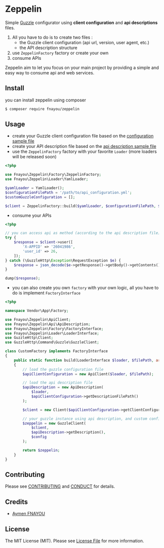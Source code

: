 # Zeppelin

Simple [Guzzle][guzzle-link] configurator using **client configuration** and **api descriptions** files.
  1. All you have to do is to create two files :
      - the Guzzle client configuration (api url, version, user agent, etc.)
      - the API description structure
  2. use `ZeppelinFactory` factory or create your own
  3. consume APIs

Zeppelin aim to let you focus on your main project by providing a simple and easy way to consume api and web services.

## Install

you can install zeppelin using composer

``` bash
$ composer require fnayou/zeppelin
```

## Usage

  - create your Guzzle client configuration file based on the [configuration sample file][configuration-sample-link]
  - create your API description file based on the [api description sample file][api-description-sample-link]
  - use the `ZeppelinFactory` factory with your favorite `Loader` (more loaders will be released soon)

``` php
<?php

use Fnayou\Zeppelin\Factory\ZeppelinFactory;
use Fnayou\Zeppelin\Loader\YamlLoader;

$yamlLoader = YamlLoader();
$configurationFilePath = '/path/to/api_configuration.yml';
$customGuzzleConfiguration = [];

$client = ZeppelinFactory::build($yamlLoader, $configurationFilePath, $customGuzzleConfiguration);
```

  - consume your APIs

``` php
<?php

// you can access api as method (according to the api description file)
try {
    $response = $client->user([
        'X-APPID' => '26041986',
        'user_id' => 26,
    ]);
} catch (\GuzzleHttp\Exception\RequestException $e) {
    $response = json_decode($e->getResponse()->getBody()->getContents());
}

dump($response);
```

  - you can also create you own `factory` with your own logic, all you have to do is implement `FactoryInterface`

``` php
<?php

namespace Vendor\App\Factory;

use Fnayou\Zeppelin\ApiClient;
use Fnayou\Zeppelin\Api\ApiDescription;
use Fnayou\Zeppelin\Factory\FactoryInterface;
use Fnayou\Zeppelin\Loader\LoaderInterface;
use GuzzleHttp\Client;
use GuzzleHttp\Command\Guzzle\GuzzleClient;

class CustomFactory implements FactoryInterface
{
    public static function build(LoaderInterface $loader, $filePath, array $config)
    {
        // load the guzzle configuration file
        $apiClientConfiguration = new ApiClient($loader, $filePath);

        // load the api description file 
        $apiDescription = new ApiDescription(
            $loader,
            $apiClientConfiguration->getDescriptionFilePath()
        );

        $client = new Client($apiClientConfiguration->getClientConfiguration());

        // your guzzle instance using api description, and custom configuration 
        $zeppelin = new GuzzleClient(
            $client,
            $apiDescription->getDescription(),
            $config
        );

        return $zeppelin;
    }
}
```

## Contributing

Please see [CONTRIBUTING](CONTRIBUTING.md) and [CONDUCT](CONDUCT.md) for details.

## Credits

- [Aymen FNAYOU][link-author]

## License

The MIT License (MIT). Please see [License File](LICENSE.md) for more information.

[link-author]: https://gitlab.com/fnayou
[configuration-sample-link]: https://gitlab.com/fnayou/zeppelin/blob/master/src/Resources/api_configuration.yml.dist
[api-description-sample-link]: https://gitlab.com/fnayou/zeppelin/blob/master/src/Resources/api_description.yml.dist
[guzzle-link]: https://github.com/guzzle/guzzle

